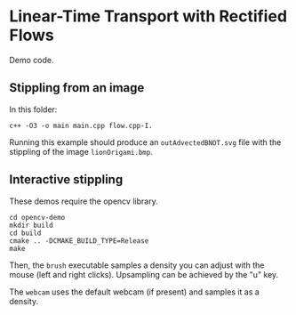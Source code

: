 # Linear-Time Transport with Rectified Flows 

Demo code.

## Stippling from an image

In this folder: 

```
c++ -O3 -o main main.cpp flow.cpp-I.
```

Running this example should produce an `outAdvectedBNOT.svg` file with the stippling of the image `lionOrigami.bmp`.


## Interactive stippling

These demos require the opencv library.

```
cd opencv-demo
mkdir build
cd build
cmake .. -DCMAKE_BUILD_TYPE=Release
make
```

Then, the  `brush` executable samples a density you can adjust with the mouse (left and right clicks). Upsampling can be achieved by the "u" key.

The `webcam` uses the default webcam (if present) and samples it as a density.
